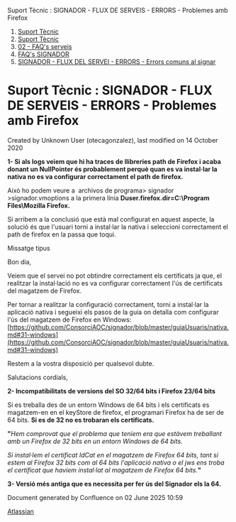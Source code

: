 Suport Tècnic : SIGNADOR - FLUX DE SERVEIS - ERRORS - Problemes amb Firefox  

1.  [Suport Tècnic](index.html)
2.  [Suport Tècnic](13893782.html)
3.  [02 - FAQ's serveis](26313393.html)
4.  [FAQ's SIGNADOR](30867480.html)
5.  [SIGNADOR - FLUX DEL SERVEI - ERRORS - Errors comuns al signar](SIGNADOR---FLUX-DEL-SERVEI---ERRORS---Errors-comuns-al-signar_41519394.html)

Suport Tècnic : SIGNADOR - FLUX DE SERVEIS - ERRORS - Problemes amb Firefox
===========================================================================

Created by Unknown User (otecagonzalez), last modified on 14 October 2020

**1- Si als logs veiem que hi ha traces de llibreries path de Firefox i acaba donant un NullPointer és probablement perquè quan es va instal·lar la nativa no es va configurar correctament el path de firefox.**

Això ho podem veure a  archivos de programa> signador >signador.vmoptions a la primera línia **Duser.firefox.dir=C:\\Program Files\\Mozilla Firefox.**

Si arribem a la conclusió que està mal configurat en aquest aspecte, la solució és que l'usuari torni a instal·lar la nativa i seleccioni correctament el path de firefox en la passa que toqui.

Missatge tipus

Bon dia,

Veiem que el servei no pot obtindre correctament els certificats ja que, el realitzar la instal·lació no es va configurar correctament l'ús de certificats del magatzem de Firefox.

Per tornar a realitzar la configuració correctament, torni a instal·lar la aplicació nativa i segueixi els pasos de la guia on detalla com configurar l'ús del magatzem de Firefox en Windows:  
[https://github.com/ConsorciAOC/signador/blob/master/guiaUsuaris/nativa.md#31-windows](https://github.com/ConsorciAOC/signador/blob/master/guiaUsuaris/nativa.md#31-windows)

Restem a la vostra disposició per qualsevol dubte.

Salutacions cordials,

  

  

  

**2- Incompatibilitats de versions del SO 32/64 bits i Firefox 23/64 bits**

  

Si es treballa des de un entorn Windows de 64 bits i els certificats es magatzem-en en el keyStore de firefox, el programari Firefox ha de ser de 64 bits. **Si es de 32 no es trobaran els certificats.** 

**"**_Hem comprovat que el problema que teníem era que estàvem treballant amb un Firefox de 32 bits en un entorn Windows de 64 bits._  
  
_Si instal·lem el certificat IdCat en el magatzem de Firefox 64 bits, tant si estem al Firefox 32 bits com al 64 bits l'aplicació nativa o el jws ens troba el certificat que havíem instal·lat al magatzem de Firefox 64 bits._**"**

  

**3- Versió més antiga que es necessita per fer ús del Signador els la 64.**

Document generated by Confluence on 02 June 2025 10:59

[Atlassian](http://www.atlassian.com/)